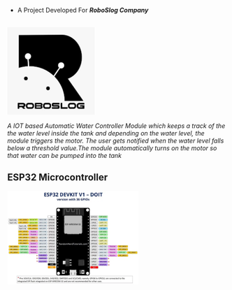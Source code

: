
* A Project Developed For ***RoboSlog Company***

<br>
<img src="https://github.com/Godson-Thomas/Water_Controller_System/blob/master/Images/RoboSlog_Company.jpg" width="200">
<br>

_A IOT based Automatic Water Controller Module which keeps a track of the the water level inside the tank and depending on the water level, the module triggers the motor. The user gets notified when the water level falls below a threshold value.The module automatically turns on the motor so that water can be pumped into the tank_<br>


## ESP32 Microcontroller
<img src="https://github.com/Godson-Thomas/Water_Controller_System/blob/master/esp32_pin_.jpg" width="300">



